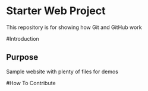 # Starter Web Project

This repository is for showing how Git and GitHub work

#Introduction

## Purpose

Sample website with plenty of files for demos

#How To Contribute